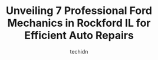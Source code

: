---
layout: ampstory
image: https://images.unsplash.com/photo-1494363247633-927487612591?ixlib=rb-4.0.3&ixid=MnwxMjA3fDB8MHxwaG90by1wYWdlfHx8fGVufDB8fHx8&auto=format&fit=crop&w=640&h=853&q=80
author: techidn
featured: false
description: Discover the 7 best Ford Mechanic in Rockford IL, USA and ensure your vehicle receives the highest quality of care. These trusted professionals are known for their skill, knowledge, and dedi
title: Unveiling 7 Professional Ford Mechanics in Rockford IL for Efficient Auto Repairs
cover:
   title: Unveiling 7 Professional Ford Mechanics in Rockford IL for Efficient Auto Repairs
   subtitle: Rickpate
   background: https://images.unsplash.com/photo-1494363247633-927487612591?ixlib=rb-4.0.3&ixid=MnwxMjA3fDB8MHxwaG90by1wYWdlfHx8fGVufDB8fHx8&auto=format&fit=crop&w=640&h=853&q=80

pages: 
 - layout: thirds
   top: <h1>#1 Blains Farm & Fleet Tires and Auto Service Center - Rockford, IL</h1>
   bottom: "<p>The automotive department was absolutely amazing. Great customer service and were able to get me in right away. 10/10!</p>"
   background: https://www.knot35.com/toplist/wp-content/uploads/2023/06/best-ford-mechanic-1-in-rockford-il-1685832399.jpeg
   backgroundblur: true
 - layout: thirds
   top: <h1>#2 Boves Auto Repair</h1>
   bottom: "<p>1118 Ferguson St, Rockford, IL 61102, United States</p>"
   background: https://www.knot35.com/toplist/wp-content/uploads/2023/06/best-ford-mechanic-2-in-rockford-il-1685832399.jpeg
   cta:
      link: https://www.knot35.com/toplist/unveiling-7-professional-ford-mechanics-in-rockford-il-for-efficient-auto-repairs/
      text: Unveiling 7 Professional Ford Mechanics in Rockford IL for Efficient Auto Repairs
 - layout: thirds
   top: <h1>#3 Martinez Auto Repair</h1>
   bottom: "<p>815 1st Ave, Rockford, IL 61104, United States</p>"
   background: https://www.knot35.com/toplist/wp-content/uploads/2023/06/best-ford-mechanic-3-in-rockford-il-1685832400.jpeg
   cta:
      link: https://www.knot35.com/toplist/unveiling-7-professional-ford-mechanics-in-rockford-il-for-efficient-auto-repairs/
      text: Unveiling 7 Professional Ford Mechanics in Rockford IL for Efficient Auto Repairs
 - layout: thirds
   top: <h1>#4 T Js Auto Center Inc</h1>
   bottom: "<p>3427 E State St, Rockford, IL 61108, United States</p>"
   background: https://images.unsplash.com/photo-1552083974-186346191183?ixlib=rb-4.0.3&ixid=MnwxMjA3fDB8MHxwaG90by1wYWdlfHx8fGVufDB8fHx8&auto=format&fit=crop&w=640&h=853&q=80
   cta:
      link: https://www.knot35.com/toplist/unveiling-7-professional-ford-mechanics-in-rockford-il-for-efficient-auto-repairs/
      text: Unveiling 7 Professional Ford Mechanics in Rockford IL for Efficient Auto Repairs
 - layout: thirds
   top: <h1>#5 Ellis & Ellis Inc</h1>
   bottom: "<p>1635 Rural St, Rockford, IL 61107, United States</p>"
   background: https://images.unsplash.com/photo-1618005182384-a83a8bd57fbe?ixlib=rb-4.0.3&ixid=MnwxMjA3fDB8MHxwaG90by1wYWdlfHx8fGVufDB8fHx8&auto=format&fit=crop&w=640&h=853&q=80
   cta:
      link: https://www.knot35.com/toplist/unveiling-7-professional-ford-mechanics-in-rockford-il-for-efficient-auto-repairs/
      text: Unveiling 7 Professional Ford Mechanics in Rockford IL for Efficient Auto Repairs
 - layout: thirds
   top: <h1>#6 Mikes Auto Service</h1>
   bottom: "<p>769 N Madison St, Rockford, IL 61107, United States</p>"
   background: https://images.unsplash.com/photo-1546497974-b213c9efb599?ixlib=rb-4.0.3&ixid=MnwxMjA3fDB8MHxwaG90by1wYWdlfHx8fGVufDB8fHx8&auto=format&fit=crop&w=640&h=853&q=80
   cta:
      link: https://www.knot35.com/toplist/unveiling-7-professional-ford-mechanics-in-rockford-il-for-efficient-auto-repairs/
      text: Unveiling 7 Professional Ford Mechanics in Rockford IL for Efficient Auto Repairs
 - layout: thirds
   top: <h1>#7 Gottmans Automotive Service</h1>
   bottom: "<p>5105 American Rd, Rockford, IL 61109, United States</p>"
   background: https://images.unsplash.com/photo-1553949345-eb786bb3f7ba?ixlib=rb-4.0.3&ixid=MnwxMjA3fDB8MHxwaG90by1wYWdlfHx8fGVufDB8fHx8&auto=format&fit=crop&w=640&h=853&q=80
   cta:
      link: https://www.knot35.com/toplist/unveiling-7-professional-ford-mechanics-in-rockford-il-for-efficient-auto-repairs/
      text: Unveiling 7 Professional Ford Mechanics in Rockford IL for Efficient Auto Repairs
 - layout: thirds
   middle: Continue reading...
   background: https://images.unsplash.com/photo-1522441815192-d9f04eb0615c?ixlib=rb-4.0.3&ixid=MnwxMjA3fDB8MHxwaG90by1wYWdlfHx8fGVufDB8fHx8&auto=format&fit=crop&w=640&h=853&q=80
   cta:
      link: https://www.knot35.com/toplist/unveiling-7-professional-ford-mechanics-in-rockford-il-for-efficient-auto-repairs/
      text: Unveiling 7 Professional Ford Mechanics in Rockford IL for Efficient Auto Repairs
      
---